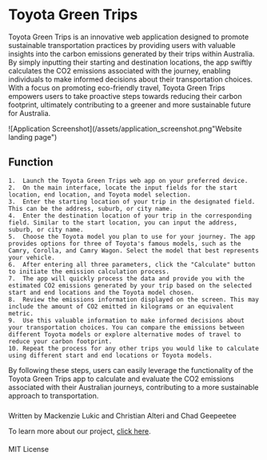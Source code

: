 # Toyota Green Trips
Toyota Green Trips is an innovative web application designed to promote sustainable transportation practices by providing users with valuable insights into the carbon emissions generated by their trips within Australia. By simply inputting their starting and destination locations, the app swiftly calculates the CO2 emissions associated with the journey, enabling individuals to make informed decisions about their transportation choices. With a focus on promoting eco-friendly travel, Toyota Green Trips empowers users to take proactive steps towards reducing their carbon footprint, ultimately contributing to a greener and more sustainable future for Australia.

![Application Screenshot](/assets/application_screenshot.png"Website landing page")

## Function
	1.	Launch the Toyota Green Trips web app on your preferred device.
	2.	On the main interface, locate the input fields for the start location, end location, and Toyota model selection.
	3.	Enter the starting location of your trip in the designated field. This can be the address, suburb, or city name.
	4.	Enter the destination location of your trip in the corresponding field. Similar to the start location, you can input the address, suburb, or city name.
	5.	Choose the Toyota model you plan to use for your journey. The app provides options for three of Toyota's famous models, such as the Camry, Corolla, and Camry Wagon. Select the model that best represents your vehicle.
	6.	After entering all three parameters, click the "Calculate" button to initiate the emission calculation process.
	7.	The app will quickly process the data and provide you with the estimated CO2 emissions generated by your trip based on the selected start and end locations and the Toyota model chosen.
	8.	Review the emissions information displayed on the screen. This may include the amount of CO2 emitted in kilograms or an equivalent metric.
	9.	Use this valuable information to make informed decisions about your transportation choices. You can compare the emissions between different Toyota models or explore alternative modes of travel to reduce your carbon footprint.
	10.	Repeat the process for any other trips you would like to calculate using different start and end locations or Toyota models.
By following these steps, users can easily leverage the functionality of the Toyota Green Trips app to calculate and evaluate the CO2 emissions associated with their Australian journeys, contributing to a more sustainable approach to transportation.


###
Written by Mackenzie Lukic and Christian Alteri and Chad Geepeetee

To learn more about our project, [click here](https://mlukicdesign.github.io/GreenTrips/).


####
MIT License
